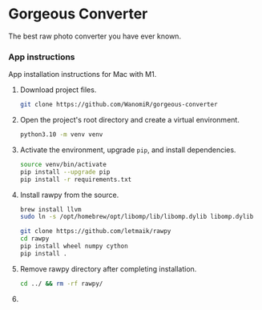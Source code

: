 # Gorgeous Converter
The best raw photo converter you have ever known.


### App instructions
App installation instructions for Mac with M1.
1. Download project files.
    ```bash
   git clone https://github.com/WanomiR/gorgeous-converter
   ```
2. Open the project's root directory and create a virtual environment.
	```bash
	python3.10 -m venv venv
	```
3. Activate the environment, upgrade `pip`, and install dependencies.
	```bash
	source venv/bin/activate
	pip install --upgrade pip
	pip install -r requirements.txt
	```
4. Install rawpy from the source.
    ```bash
    brew install llvm
    sudo ln -s /opt/homebrew/opt/libomp/lib/libomp.dylib libomp.dylib

    git clone https://github.com/letmaik/rawpy
    cd rawpy
    pip install wheel numpy cython
    pip install .
    ```
5. Remove rawpy directory after completing installation.
    ```bash
   cd ../ && rm -rf rawpy/
   ```
6. 